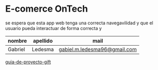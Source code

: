 # E-comerce OnTech
se espera que esta app web tenga una correcta navegavilidad y que el usuario pueda interactuar de forma correcta y 

|nombre|apellido|mail|
|---|---|---|
|Gabriel|Ledesma|gabiel.m.ledesma96@gmail.com

[guia-de-proyecto-gift](./src/assets/Coolcam0222-1950.gif)